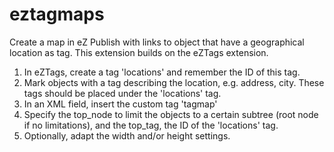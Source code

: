 eztagmaps
=========

Create a map in eZ Publish with links to object that have a geographical location as tag.
This extension builds on the eZTags extension.

1. In eZTags, create a tag 'locations' and remember the ID of this tag.
2. Mark objects with a tag describing the location, e.g. address, city. These tags should be placed under the 'locations' tag.
3. In an XML field, insert the custom tag 'tagmap'
4. Specify the top_node to limit the objects to a certain subtree (root node if no limitations), and the top_tag, the ID of the 'locations' tag. 
5. Optionally, adapt the width and/or height settings.

